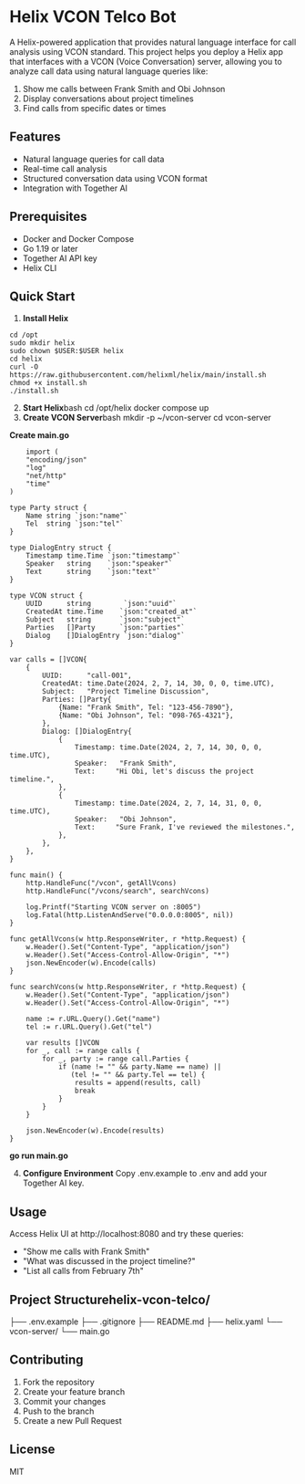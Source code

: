 # Helix VCON Telco Bot

A Helix-powered application that provides natural language interface for call analysis using VCON standard.
This project helps you deploy a Helix app that interfaces with a VCON (Voice Conversation) server, allowing you to analyze call data using natural language queries like:

1. Show me calls between Frank Smith and Obi Johnson
2. Display conversations about project timelines
3. Find calls from specific dates or times

## Features
- Natural language queries for call data
- Real-time call analysis
- Structured conversation data using VCON format
- Integration with Together AI

## Prerequisites
- Docker and Docker Compose
- Go 1.19 or later
- Together AI API key
- Helix CLI

## Quick Start

1. **Install Helix**
```
cd /opt
sudo mkdir helix
sudo chown $USER:$USER helix
cd helix
curl -O https://raw.githubusercontent.com/helixml/helix/main/install.sh
chmod +x install.sh
./install.sh

```

2. **Start Helix**bash
cd /opt/helix
docker compose up
3. **Create VCON Server**bash
mkdir -p ~/vcon-server
cd vcon-server

**Create main.go**

```
	import (
    "encoding/json"
    "log"
    "net/http"
    "time"
)

type Party struct {
    Name string `json:"name"`
    Tel  string `json:"tel"`
}

type DialogEntry struct {
    Timestamp time.Time `json:"timestamp"`
    Speaker   string    `json:"speaker"`
    Text      string    `json:"text"`
}

type VCON struct {
    UUID      string        `json:"uuid"`
    CreatedAt time.Time    `json:"created_at"`
    Subject   string       `json:"subject"`
    Parties   []Party      `json:"parties"`
    Dialog    []DialogEntry `json:"dialog"`
}

var calls = []VCON{
    {
        UUID:      "call-001",
        CreatedAt: time.Date(2024, 2, 7, 14, 30, 0, 0, time.UTC),
        Subject:   "Project Timeline Discussion",
        Parties: []Party{
            {Name: "Frank Smith", Tel: "123-456-7890"},
            {Name: "Obi Johnson", Tel: "098-765-4321"},
        },
        Dialog: []DialogEntry{
            {
                Timestamp: time.Date(2024, 2, 7, 14, 30, 0, 0, time.UTC),
                Speaker:   "Frank Smith",
                Text:     "Hi Obi, let's discuss the project timeline.",
            },
            {
                Timestamp: time.Date(2024, 2, 7, 14, 31, 0, 0, time.UTC),
                Speaker:   "Obi Johnson",
                Text:     "Sure Frank, I've reviewed the milestones.",
            },
        },
    },
}

func main() {
    http.HandleFunc("/vcon", getAllVcons)
    http.HandleFunc("/vcons/search", searchVcons)
    
    log.Printf("Starting VCON server on :8005")
    log.Fatal(http.ListenAndServe("0.0.0.0:8005", nil))
}

func getAllVcons(w http.ResponseWriter, r *http.Request) {
    w.Header().Set("Content-Type", "application/json")
    w.Header().Set("Access-Control-Allow-Origin", "*")
    json.NewEncoder(w).Encode(calls)
}

func searchVcons(w http.ResponseWriter, r *http.Request) {
    w.Header().Set("Content-Type", "application/json")
    w.Header().Set("Access-Control-Allow-Origin", "*")
    
    name := r.URL.Query().Get("name")
    tel := r.URL.Query().Get("tel")
    
    var results []VCON
    for _, call := range calls {
        for _, party := range call.Parties {
            if (name != "" && party.Name == name) || 
               (tel != "" && party.Tel == tel) {
                results = append(results, call)
                break
            }
        }
    }
    
    json.NewEncoder(w).Encode(results)
}
```

**go run main.go**

4. **Configure Environment**
Copy .env.example to .env and add your Together AI key.

## Usage

Access Helix UI at http://localhost:8080 and try these queries:

- "Show me calls with Frank Smith"
- "What was discussed in the project timeline?"
- "List all calls from February 7th"

## Project Structurehelix-vcon-telco/
├── .env.example
├── .gitignore
├── README.md
├── helix.yaml
└── vcon-server/
└── main.go

## Contributing
1. Fork the repository
2. Create your feature branch
3. Commit your changes
4. Push to the branch
5. Create a new Pull Request

## License
MIT

